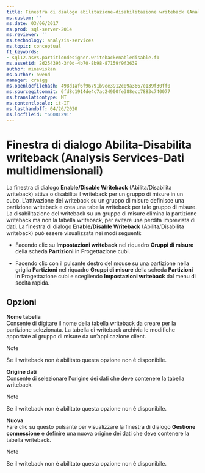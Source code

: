 ```yaml
---
title: Finestra di dialogo abilitazione-disabilitazione writeback (Analysis Services-Dati multidimensionali) | Microsoft Docs
ms.custom: ''
ms.date: 03/06/2017
ms.prod: sql-server-2014
ms.reviewer: ''
ms.technology: analysis-services
ms.topic: conceptual
f1_keywords:
- sql12.asvs.partitiondesigner.writebackenabledisable.f1
ms.assetid: 2d254393-3f0d-4b70-8b98-87159f9f3639
author: minewiskan
ms.author: owend
manager: craigg
ms.openlocfilehash: 498d1af6f96791b9ee3912c09a3667e139f30ff0
ms.sourcegitcommit: 6fd8c1914de4c7ac24900fe388ecc7883c740077
ms.translationtype: MT
ms.contentlocale: it-IT
ms.lasthandoff: 04/26/2020
ms.locfileid: "66081291"
---
```

# <a name="enable-disable-writeback-dialog-box-analysis-services---multidimensional-data"></a>Finestra di dialogo Abilita-Disabilita writeback (Analysis Services-Dati multidimensionali)
  La finestra di dialogo **Enable/Disable Writeback** (Abilita/Disabilita writeback) attiva o disabilita il writeback per un gruppo di misure in un cubo. L'attivazione del writeback su un gruppo di misure definisce una partizione writeback e crea una tabella writeback per tale gruppo di misure. La disabilitazione del writeback su un gruppo di misure elimina la partizione writeback ma non la tabella writeback, per evitare una perdita imprevista di dati. La finestra di dialogo **Enable/Disable Writeback** (Abilita/Disabilita writeback) può essere visualizzata nei modi seguenti:  
  
-   Facendo clic su **Impostazioni writeback** nel riquadro **Gruppi di misure** della scheda **Partizioni** in Progettazione cubi.  
  
-   Facendo clic con il pulsante destro del mouse su una partizione nella griglia **Partizioni** nel riquadro **Gruppi di misure** della scheda **Partizioni** in Progettazione cubi e scegliendo **Impostazioni writeback** dal menu di scelta rapida.  
  
## <a name="options"></a>Opzioni  
 **Nome tabella**  
 Consente di digitare il nome della tabella writeback da creare per la partizione selezionata. La tabella di writeback archivia le modifiche apportate al gruppo di misure da un’applicazione client.  
  
> [!NOTE]  
>  Se il writeback non è abilitato questa opzione non è disponibile.  
  
 **Origine dati**  
 Consente di selezionare l'origine dei dati che deve contenere la tabella writeback.  
  
> [!NOTE]  
>  Se il writeback non è abilitato questa opzione non è disponibile.  
  
 **Nuova**  
 Fare clic su questo pulsante per visualizzare la finestra di dialogo **Gestione connessione** e definire una nuova origine dei dati che deve contenere la tabella writeback.  
  
> [!NOTE]  
>  Se il writeback non è abilitato questa opzione non è disponibile.  
  
  
